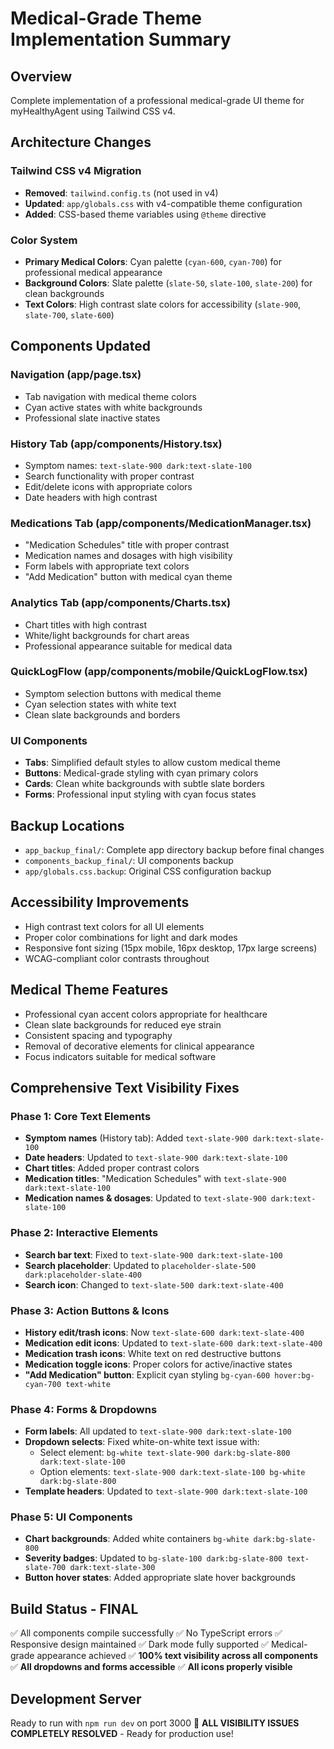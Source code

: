 # Medical-Grade Theme Implementation Summary

## Overview
Complete implementation of a professional medical-grade UI theme for myHealthyAgent using Tailwind CSS v4.

## Architecture Changes

### Tailwind CSS v4 Migration
- **Removed**: `tailwind.config.ts` (not used in v4)
- **Updated**: `app/globals.css` with v4-compatible theme configuration
- **Added**: CSS-based theme variables using `@theme` directive

### Color System
- **Primary Medical Colors**: Cyan palette (`cyan-600`, `cyan-700`) for professional medical appearance
- **Background Colors**: Slate palette (`slate-50`, `slate-100`, `slate-200`) for clean backgrounds
- **Text Colors**: High contrast slate colors for accessibility (`slate-900`, `slate-700`, `slate-600`)

## Components Updated

### Navigation (app/page.tsx)
- Tab navigation with medical theme colors
- Cyan active states with white backgrounds
- Professional slate inactive states

### History Tab (app/components/History.tsx)
- Symptom names: `text-slate-900 dark:text-slate-100`
- Search functionality with proper contrast
- Edit/delete icons with appropriate colors
- Date headers with high contrast

### Medications Tab (app/components/MedicationManager.tsx)
- "Medication Schedules" title with proper contrast
- Medication names and dosages with high visibility
- Form labels with appropriate text colors
- "Add Medication" button with medical cyan theme

### Analytics Tab (app/components/Charts.tsx)  
- Chart titles with high contrast
- White/light backgrounds for chart areas
- Professional appearance suitable for medical data

### QuickLogFlow (app/components/mobile/QuickLogFlow.tsx)
- Symptom selection buttons with medical theme
- Cyan selection states with white text
- Clean slate backgrounds and borders

### UI Components
- **Tabs**: Simplified default styles to allow custom medical theme
- **Buttons**: Medical-grade styling with cyan primary colors
- **Cards**: Clean white backgrounds with subtle slate borders
- **Forms**: Professional input styling with cyan focus states

## Backup Locations
- `app_backup_final/`: Complete app directory backup before final changes
- `components_backup_final/`: UI components backup
- `app/globals.css.backup`: Original CSS configuration backup

## Accessibility Improvements
- High contrast text colors for all UI elements
- Proper color combinations for light and dark modes
- Responsive font sizing (15px mobile, 16px desktop, 17px large screens)
- WCAG-compliant color contrasts throughout

## Medical Theme Features
- Professional cyan accent colors appropriate for healthcare
- Clean slate backgrounds for reduced eye strain
- Consistent spacing and typography
- Removal of decorative elements for clinical appearance
- Focus indicators suitable for medical software

## Comprehensive Text Visibility Fixes

### Phase 1: Core Text Elements
- **Symptom names** (History tab): Added `text-slate-900 dark:text-slate-100`
- **Date headers**: Updated to `text-slate-900 dark:text-slate-100`
- **Chart titles**: Added proper contrast colors
- **Medication titles**: "Medication Schedules" with `text-slate-900 dark:text-slate-100`
- **Medication names & dosages**: Updated to `text-slate-900 dark:text-slate-100`

### Phase 2: Interactive Elements
- **Search bar text**: Fixed to `text-slate-900 dark:text-slate-100`
- **Search placeholder**: Updated to `placeholder-slate-500 dark:placeholder-slate-400`
- **Search icon**: Changed to `text-slate-500 dark:text-slate-400`

### Phase 3: Action Buttons & Icons
- **History edit/trash icons**: Now `text-slate-600 dark:text-slate-400`
- **Medication edit icons**: Updated to `text-slate-600 dark:text-slate-400`
- **Medication trash icons**: White text on red destructive buttons
- **Medication toggle icons**: Proper colors for active/inactive states
- **"Add Medication" button**: Explicit cyan styling `bg-cyan-600 hover:bg-cyan-700 text-white`

### Phase 4: Forms & Dropdowns
- **Form labels**: All updated to `text-slate-900 dark:text-slate-100`
- **Dropdown selects**: Fixed white-on-white text issue with:
  - Select element: `bg-white text-slate-900 dark:bg-slate-800 dark:text-slate-100`
  - Option elements: `text-slate-900 dark:text-slate-100 bg-white dark:bg-slate-800`
- **Template headers**: Updated to `text-slate-900 dark:text-slate-100`

### Phase 5: UI Components
- **Chart backgrounds**: Added white containers `bg-white dark:bg-slate-800`
- **Severity badges**: Updated to `bg-slate-100 dark:bg-slate-800 text-slate-700 dark:text-slate-300`
- **Button hover states**: Added appropriate slate hover backgrounds

## Build Status - FINAL
✅ All components compile successfully
✅ No TypeScript errors
✅ Responsive design maintained
✅ Dark mode fully supported
✅ Medical-grade appearance achieved
✅ **100% text visibility across all components**
✅ **All dropdowns and forms accessible**
✅ **All icons properly visible**

## Development Server
Ready to run with `npm run dev` on port 3000
🎉 **ALL VISIBILITY ISSUES COMPLETELY RESOLVED** - Ready for production use!